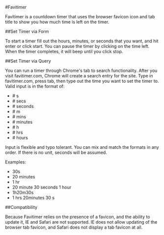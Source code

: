#Favitimer

Favitimer is a countdown timer that uses the browser favicon icon and tab title to show you how much time is left on the timer.

##Set Timer via Form

To start a timer fill out the hours, minutes, or seconds that you want, and hit enter or click start. You can pause the timer by clicking on the time left. When the timer completes, it will beep until you click stop.

##Set Timer via Query

You can run a timer through Chrome's tab to search functionality. After you visit favitimer.com, Chrome will create a search entry for the site. Type in favitimer.com, press tab, then type out the time you want to set the timer to. Valid input is in the format of:

* \# s
* \# secs
* \# seconds
* \# m
* \# mins
* \# minutes
* \# h
* \# hrs
* \# hours

Input is flexible and typo tolerant. You can mix and match the formats in any order. If there is no unit, seconds will be assumed.

Examples:

* 30s
* 20 minutes
* 1 hr
* 20 minute 30 seconds 1 hour
* 1h20m30s
* 1 hrs 20minutes 30 s

##Compatibility

Because Favitimer relies on the presence of a favicon, and the ability to update it, IE and Safari are not supported. IE does not allow updating of the browser tab favicon, and Safari does not display a tab favicon at all.

